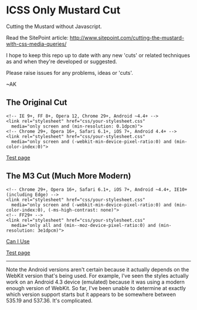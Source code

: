 ICSS Only Mustard Cut
====================

Cutting the Mustard without Javascript.

Read the SitePoint article: http://www.sitepoint.com/cutting-the-mustard-with-css-media-queries/

I hope to keep this repo up to date with any new 'cuts' or related techniques as and when they're developed or suggested.

Please raise issues for any problems, ideas or 'cuts'.

~AK


The Original Cut
----------------
~~~
<!-- IE 9+, FF 8+, Opera 12, Chrome 29+, Android ~4.4+ -->
<link rel="stylesheet" href="css/your-stylesheet.css"
  media="only screen and (min-resolution: 0.1dpcm)">
<!-- Chrome 29+, Opera 16+, Safari 6.1+, iOS 7+, Android 4.4+ -->
<link rel="stylesheet" href="css/your-stylesheet.css"
  media="only screen and (-webkit-min-device-pixel-ratio:0) and (min-color-index:0)">
~~~

[Test page](http://fall-back.github.io/test/support.html)

The M3 Cut (Much More Modern)
-----------------------------

~~~
<!-- Chrome 29+, Opera 16+, Safari 6.1+, iOS 7+, Android ~4.4+, IE10+ (including Edge) -->
<link rel="stylesheet" href="css/your-stylesheet.css"
  media="only screen and (-webkit-min-device-pixel-ratio:0) and (min-color-index:0), (-ms-high-contrast: none)">
<!-- FF29+ -->
<link rel="stylesheet" href="css/your-stylesheet.css"
  media="only all and (min--moz-device-pixel-ratio:0) and (min-resolution: 3e1dpcm)">
~~~

[Can I Use](http://caniuse.com/#compare=ie+10,firefox+29,chrome+29,safari+6.1,opera+16,ios_saf+7.0-7.1,android+4.4)

[Test page](http://fall-back.github.io/test/support-m3.html)

---

Note the Android versions aren't certain because it actually depends on the WebKit version that's being used. For example, I've seen the styles actually work on an Android 4.3 device (emulated) because it was using a modern enough version of WebKit. So far, I've been unable to determine at exactly which version support starts but it appears to be somewhere between 535.19 and 537.36. It's complicated.

